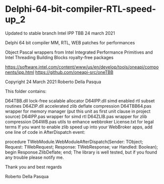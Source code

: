 # Delphi-64-bit-compiler-RTL-speed-up_2
Updated to stable branch Intel IPP TBB 24 march 2021

Delphi 64 bit compiler MM, RTL, WEB patches for performances

Object Pascal wrappers from Intel Integrated Performance Primitives and Intel Threading Building Blocks royalty-free packages

https://software.intel.com/content/www/us/en/develop/tools/oneapi/components/ipp.html
https://github.com/oneapi-src/oneTBB

Copyright 24 March 2021 Roberto Della Pasqua

This folder contains:

D64TBB.dll lock-free scalable allocator
D64IPP.dll simd enabled rtl subset routines
D64ZIP.dll accelerated zlib deflate compression
D64TBB64.pas wrapper for memory manager (put this unit as first unit clause in project source)
D64IPP.pas wrapper for simd rtl
D64ZLIB.pas wrapper for zlib compression
D64WB.pas utils to enhance webbroker
License.txt for legal terms
If you want to enable zlib speed up into your WebBroker apps, add one line of code in AfterDispatch event:

procedure TWebModule.WebModuleAfterDispatch(Sender: TObject; Request: TWebRequest; Response: TWebResponse; var Handled: Boolean);
begin
Response.ZlibDeflate;
end;
The library is well tested, but if you found any trouble please notify me.

Thank you and best regards

Roberto Della Pasqua
